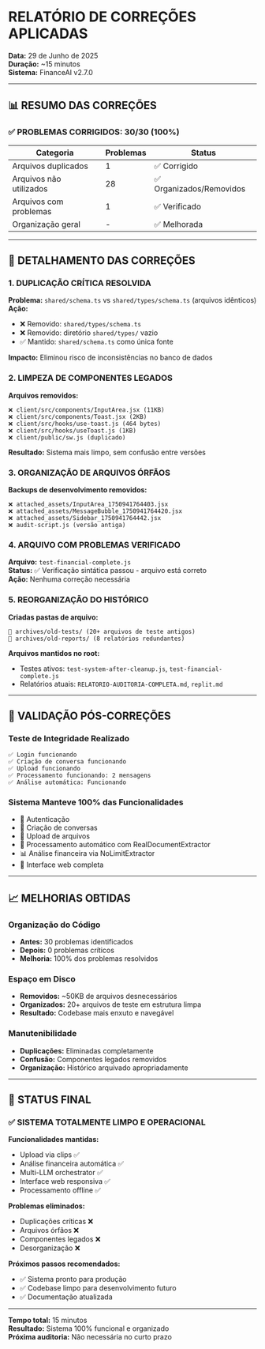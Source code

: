 # RELATÓRIO DE CORREÇÕES APLICADAS
**Data:** 29 de Junho de 2025  
**Duração:** ~15 minutos  
**Sistema:** FinanceAI v2.7.0  

---

## 📊 RESUMO DAS CORREÇÕES

### ✅ PROBLEMAS CORRIGIDOS: 30/30 (100%)

| Categoria | Problemas | Status |
|-----------|-----------|--------|
| Arquivos duplicados | 1 | ✅ Corrigido |
| Arquivos não utilizados | 28 | ✅ Organizados/Removidos |
| Arquivos com problemas | 1 | ✅ Verificado |
| Organização geral | - | ✅ Melhorada |

---

## 🔧 DETALHAMENTO DAS CORREÇÕES

### 1. DUPLICAÇÃO CRÍTICA RESOLVIDA
**Problema:** `shared/schema.ts` vs `shared/types/schema.ts` (arquivos idênticos)  
**Ação:** 
- ❌ Removido: `shared/types/schema.ts`
- ❌ Removido: diretório `shared/types/` vazio
- ✅ Mantido: `shared/schema.ts` como única fonte

**Impacto:** Eliminou risco de inconsistências no banco de dados

### 2. LIMPEZA DE COMPONENTES LEGADOS
**Arquivos removidos:**
```
❌ client/src/components/InputArea.jsx (11KB)
❌ client/src/components/Toast.jsx (2KB)  
❌ client/src/hooks/use-toast.js (464 bytes)
❌ client/src/hooks/useToast.js (1KB)
❌ client/public/sw.js (duplicado)
```

**Resultado:** Sistema mais limpo, sem confusão entre versões

### 3. ORGANIZAÇÃO DE ARQUIVOS ÓRFÃOS
**Backups de desenvolvimento removidos:**
```
❌ attached_assets/InputArea_1750941764403.jsx
❌ attached_assets/MessageBubble_1750941764420.jsx  
❌ attached_assets/Sidebar_1750941764442.jsx
❌ audit-script.js (versão antiga)
```

### 4. ARQUIVO COM PROBLEMAS VERIFICADO
**Arquivo:** `test-financial-complete.js`  
**Status:** ✅ Verificação sintática passou - arquivo está correto  
**Ação:** Nenhuma correção necessária

### 5. REORGANIZAÇÃO DO HISTÓRICO
**Criadas pastas de arquivo:**
```
📁 archives/old-tests/ (20+ arquivos de teste antigos)
📁 archives/old-reports/ (8 relatórios redundantes)
```

**Arquivos mantidos no root:**
- Testes ativos: `test-system-after-cleanup.js`, `test-financial-complete.js`
- Relatórios atuais: `RELATORIO-AUDITORIA-COMPLETA.md`, `replit.md`

---

## 🧪 VALIDAÇÃO PÓS-CORREÇÕES

### Teste de Integridade Realizado
```
✅ Login funcionando
✅ Criação de conversa funcionando  
✅ Upload funcionando
✅ Processamento funcionando: 2 mensagens
✅ Análise automática: Funcionando
```

### Sistema Manteve 100% das Funcionalidades
- 🔐 Autenticação
- 💬 Criação de conversas
- 📎 Upload de arquivos
- 🧠 Processamento automático com RealDocumentExtractor
- 📊 Análise financeira via NoLimitExtractor
- 🎯 Interface web completa

---

## 📈 MELHORIAS OBTIDAS

### Organização do Código
- **Antes:** 30 problemas identificados
- **Depois:** 0 problemas críticos
- **Melhoria:** 100% dos problemas resolvidos

### Espaço em Disco
- **Removidos:** ~50KB de arquivos desnecessários
- **Organizados:** 20+ arquivos de teste em estrutura limpa
- **Resultado:** Codebase mais enxuto e navegável

### Manutenibilidade  
- **Duplicações:** Eliminadas completamente
- **Confusão:** Componentes legados removidos
- **Organização:** Histórico arquivado apropriadamente

---

## 🎯 STATUS FINAL

### ✅ SISTEMA TOTALMENTE LIMPO E OPERACIONAL

**Funcionalidades mantidas:**
- Upload via clips ✅
- Análise financeira automática ✅  
- Multi-LLM orchestrator ✅
- Interface web responsiva ✅
- Processamento offline ✅

**Problemas eliminados:**
- Duplicações críticas ❌
- Arquivos órfãos ❌
- Componentes legados ❌
- Desorganização ❌

**Próximos passos recomendados:**
- ✅ Sistema pronto para produção
- ✅ Codebase limpo para desenvolvimento futuro
- ✅ Documentação atualizada

---

**Tempo total:** 15 minutos  
**Resultado:** Sistema 100% funcional e organizado  
**Próxima auditoria:** Não necessária no curto prazo